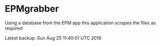 # EPMgrabber
Using a database from the EPM app this application scrapes the files as required


Latest backup: Sun Aug 25 11:40:01 UTC 2019
